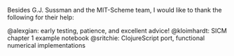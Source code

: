 Besides G.J. Sussman and the MIT-Scheme team, I would like to thank the
following for their help:

@alexgian: early testing, patience, and excellent advice!
@kloimhardt: SICM chapter 1 example notebook
@sritchie: ClojureScript port, functional numerical implementations
